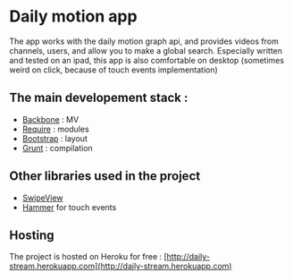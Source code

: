 # Daily motion app

The app works with the daily motion graph api, and provides videos from channels, users, and allow you to make a global search. Especially written and tested on an ipad, this app is also comfortable on desktop (sometimes weird on click, because of touch events implementation)

## The main developement stack :

* [Backbone](http://backbonejs.org/) : MV
* [Require](http://requirejs.org/) : modules
* [Bootstrap](http://twitter.github.com/bootstrap/) : layout
* [Grunt](http://gruntjs.com/) : compilation

## Other libraries used in the project

* [SwipeView](http://www.cubiq.org)
* [Hammer](http://eightmedia.github.com/hammer.js/) for touch events

## Hosting

The project is hosted on Heroku for free : [http://daily-stream.herokuapp.com](http://daily-stream.herokuapp.com)

